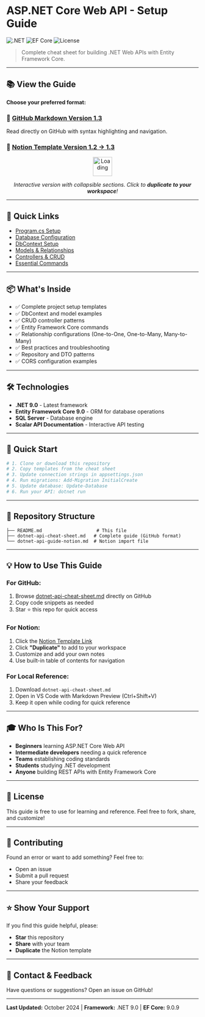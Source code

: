 # ASP.NET Core Web API - Setup Guide

![.NET](https://img.shields.io/badge/.NET-9.0-512BD4?logo=dotnet)
![EF Core](https://img.shields.io/badge/EF%20Core-9.0-512BD4)
![License](https://img.shields.io/badge/license-MIT-green)

> Complete cheat sheet for building .NET Web APIs with Entity Framework Core.

---

## 📚 View the Guide

**Choose your preferred format:**

### 📖 [GitHub Markdown Version 1.3](./dotnet-api-cheat-sheet.md)
Read directly on GitHub with syntax highlighting and navigation.

### 📝 [Notion Template Version 1.2 → 1.3](https://seifbenali.notion.site/dotnet-api-guide-notion-28bfe8fdb58580929399e392bbbb74a0)

<div align="center">
  <img src="https://i.imgur.com/5c7eHQv.gif" alt="Loading" width="50" />
  <p><em>Interactive version with collapsible sections. Click to <strong>duplicate to your workspace</strong>!</em></p>
</div>

---

## 🚀 Quick Links

- [Program.cs Setup](./dotnet-api-cheat-sheet.md#1-programcs)
- [Database Configuration](./dotnet-api-cheat-sheet.md#2-appsettingsjson)
- [DbContext Setup](./dotnet-api-cheat-sheet.md#3-dataappdbcontextcs)
- [Models & Relationships](./dotnet-api-cheat-sheet.md#4-modelsyourmodelcs)
- [Controllers & CRUD](./dotnet-api-cheat-sheet.md#5-controllersyourcontrollercs)
- [Essential Commands](./dotnet-api-cheat-sheet.md#7-essential-ef-core-commands)

---

## 📦 What's Inside

- ✅ Complete project setup templates
- ✅ DbContext and model examples
- ✅ CRUD controller patterns
- ✅ Entity Framework Core commands
- ✅ Relationship configurations (One-to-One, One-to-Many, Many-to-Many)
- ✅ Best practices and troubleshooting
- ✅ Repository and DTO patterns
- ✅ CORS configuration examples

---

## 🛠️ Technologies

- **.NET 9.0** - Latest framework
- **Entity Framework Core 9.0** - ORM for database operations
- **SQL Server** - Database engine
- **Scalar API Documentation** - Interactive API testing

---

## 🎯 Quick Start

```bash
# 1. Clone or download this repository
# 2. Copy templates from the cheat sheet
# 3. Update connection strings in appsettings.json
# 4. Run migrations: Add-Migration InitialCreate
# 5. Update database: Update-Database
# 6. Run your API: dotnet run
```

---

## 📁 Repository Structure

```
├── README.md                    # This file
├── dotnet-api-cheat-sheet.md   # Complete guide (GitHub format)
└── dotnet-api-guide-notion.md  # Notion import file
```

---

## 💡 How to Use This Guide

### For GitHub:
1. Browse [dotnet-api-cheat-sheet.md](./dotnet-api-cheat-sheet.md) directly on GitHub
2. Copy code snippets as needed
3. Star ⭐ this repo for quick access

### For Notion:
1. Click the [Notion Template Link](https://seifbenali.notion.site/dotnet-api-guide-notion-28bfe8fdb58580929399e392bbbb74a0)
2. Click **"Duplicate"** to add to your workspace
3. Customize and add your own notes
4. Use built-in table of contents for navigation

### For Local Reference:
1. Download `dotnet-api-cheat-sheet.md`
2. Open in VS Code with Markdown Preview (Ctrl+Shift+V)
3. Keep it open while coding for quick reference

---

## 🎓 Who Is This For?

- **Beginners** learning ASP.NET Core Web API
- **Intermediate developers** needing a quick reference
- **Teams** establishing coding standards
- **Students** studying .NET development
- **Anyone** building REST APIs with Entity Framework Core

---

## 📝 License

This guide is free to use for learning and reference. Feel free to fork, share, and customize!

---

## 🤝 Contributing

Found an error or want to add something? Feel free to:
- Open an issue
- Submit a pull request
- Share your feedback

---

## ⭐ Show Your Support

If you find this guide helpful, please:
- **Star** this repository
- **Share** with your team
- **Duplicate** the Notion template

---

## 📧 Contact & Feedback

Have questions or suggestions? Open an issue on GitHub!

---

**Last Updated:** October 2024 | **Framework:** .NET 9.0 | **EF Core:** 9.0.9
